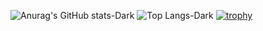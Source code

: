 ![Anurag's GitHub stats-Dark](https://github-readme-stats.vercel.app/api?username=SyafaHadyan&count_private=true&show_icons=true&theme=dark)
![Top Langs-Dark](https://github-readme-stats.vercel.app/api/top-langs/?username=SyafaHadyan&theme=dark&langs_count=10)
[![trophy](https://github-profile-trophy.vercel.app/?username=SyafaHadyan&theme=onedark)](https://github.com/ryo-ma/github-profile-trophy)
